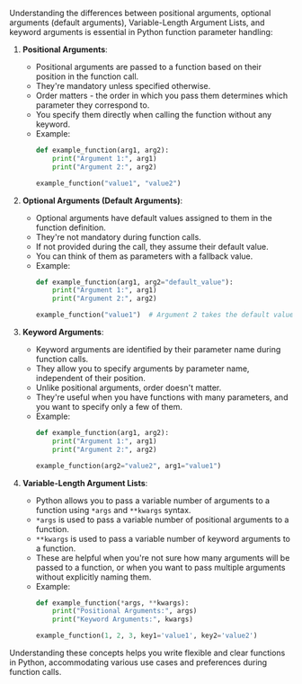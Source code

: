 Understanding the differences between positional arguments,
optional arguments (default arguments), Variable-Length Argument Lists,
and keyword arguments is essential in Python function parameter handling:

1. **Positional Arguments**:
   - Positional arguments are passed to a function based on their position in the function call.
   - They're mandatory unless specified otherwise.
   - Order matters - the order in which you pass them determines which parameter they correspond to.
   - You specify them directly when calling the function without any keyword.
   - Example:
     ```python
     def example_function(arg1, arg2):
         print("Argument 1:", arg1)
         print("Argument 2:", arg2)
     
     example_function("value1", "value2")
     ```

2. **Optional Arguments (Default Arguments)**:
   - Optional arguments have default values assigned to them in the function definition.
   - They're not mandatory during function calls.
   - If not provided during the call, they assume their default value.
   - You can think of them as parameters with a fallback value.
   - Example:
     ```python
     def example_function(arg1, arg2="default_value"):
         print("Argument 1:", arg1)
         print("Argument 2:", arg2)
     
     example_function("value1")  # Argument 2 takes the default value
     ```

3. **Keyword Arguments**:
   - Keyword arguments are identified by their parameter name during function calls.
   - They allow you to specify arguments by parameter name, independent of their position.
   - Unlike positional arguments, order doesn't matter.
   - They're useful when you have functions with many parameters, and you want to specify only a few of them.
   - Example:
     ```python
     def example_function(arg1, arg2):
         print("Argument 1:", arg1)
         print("Argument 2:", arg2)
     
     example_function(arg2="value2", arg1="value1")
     ```

4. **Variable-Length Argument Lists**:
   - Python allows you to pass a variable number of arguments to a function using `*args` and `**kwargs` syntax.
   - `*args` is used to pass a variable number of positional arguments to a function.
   - `**kwargs` is used to pass a variable number of keyword arguments to a function.
   - These are helpful when you're not sure how many arguments will be passed to a function, or when you want to pass multiple arguments without explicitly naming them.
   - Example:
     ```python
     def example_function(*args, **kwargs):
         print("Positional Arguments:", args)
         print("Keyword Arguments:", kwargs)
     
     example_function(1, 2, 3, key1='value1', key2='value2')
     ```
Understanding these concepts helps you write flexible and clear functions in Python, accommodating various use cases and preferences during function calls.